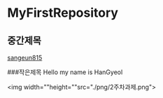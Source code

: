 # MyFirstRepository
## 중간제목
[sangeun815](https://github.com/sangeun815)

###작은제목
Hello my name is HanGyeol

<img width=""height=""src="./png/2주차과제.png">
